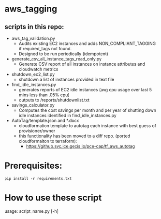 # aws_tagging

## scripts in this repo:

- aws_tag_validation.py
    - Audits existing EC2 instances and adds NON_COMPLIANT_TAGGING if required_tags not found.
    - Designed to be run periodically (idempotent)
- generate_csv_all_instance_tags_read_only.py
    - Generate CSV report of all instances on instance attributes and cloudwatch metrics
- shutdown_ec2_list.py
    - shutdown a list of instances provided in text file
- find_idle_instances.py
    - generates reports of EC2 idle instances (avg cpu usage over last 5 mins less than .05% cpu)
    - outputs to /reports/shutdownlist.txt
- savings_calculator.py
    - Computes the cost savings per month and per year of shutting down idle instances identified in find_idle_instances.py
- AutoTag/template.json and *.docx
    - cloudformation template to autotag each instance with best guess of provisioner/owner
    - this functionality has been moved to a diff repo. (ported cloudformaiton to terraform):
        - https://github.svc.ice.gecis.io/pce-cap/tf_aws_autotag

# Prerequisites:
    pip install -r requirements.txt

# How to use these script
usage: script_name.py [-h]
